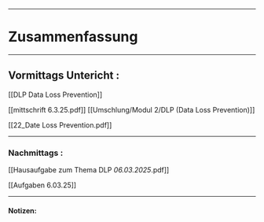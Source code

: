 

___

# Zusammenfassung





----

## Vormittags Untericht : 




[[DLP Data Loss Prevention]]

[[mittschrift 6.3.25.pdf]]
[[Umschlung/Modul 2/DLP (Data Loss Prevention)]]

[[22_Date Loss Prevention.pdf]]


----

### Nachmittags :

[[Hausaufgabe zum Thema DLP _06.03.2025_.pdf]]


[[Aufgaben 6.03.25]]


___

#### Notizen: 
